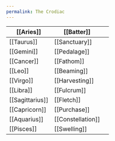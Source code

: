 ```yaml
---
permalink: The Crodiac
---
```



| [[Aries]]       | [[Batter]]        |     |
| --------------- | ----------------- | --- |
| [[Taurus]]      | [[Sanctuary]]     |     |
| [[Gemini]]      | [[Pedalage]]      |     |
| [[Cancer]]      | [[Fathom]]        |     |
| [[Leo]]         | [[Beaming]]       |     |
| [[Virgo]]       | [[Harvesting]]    |     |
| [[Libra]]       | [[Fulcrum]]       |     |
| [[Sagittarius]] | [[Fletch]]        |     |
| [[Capricorn]]   | [[Purchase]]      |     |
| [[Aquarius]]    | [[Constellation]] |     |
| [[Pisces]]      | [[Swelling]]      |     |
